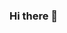### Hi there 👋

<!--
**bNatalyaV/bNatalyaV** is a ✨ _special_ ✨ repository because its `README.md` (this file) appears on your GitHub profile.

Here are some ideas to get you started:

- 🔭 I’m currently working on RaiffeisenBank
- 👯 I’m looking to collaborate for my pet project
-->
